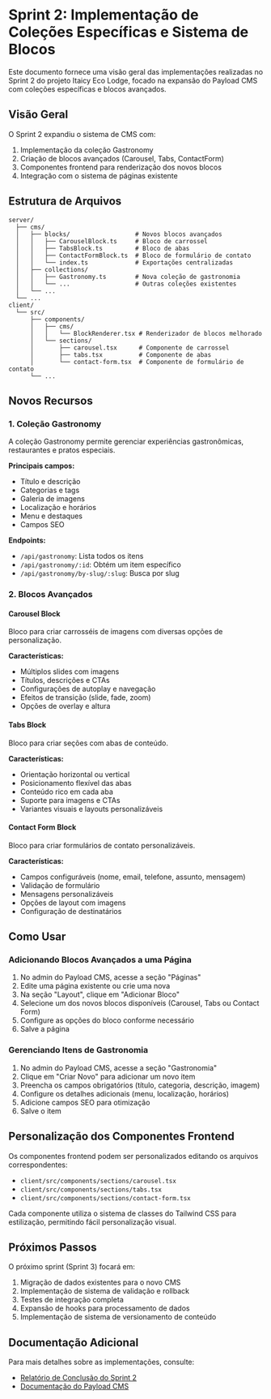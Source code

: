 # Sprint 2: Implementação de Coleções Específicas e Sistema de Blocos

Este documento fornece uma visão geral das implementações realizadas no Sprint 2 do projeto Itaicy Eco Lodge, focado na expansão do Payload CMS com coleções específicas e blocos avançados.

## Visão Geral

O Sprint 2 expandiu o sistema de CMS com:

1. Implementação da coleção Gastronomy
2. Criação de blocos avançados (Carousel, Tabs, ContactForm)
3. Componentes frontend para renderização dos novos blocos
4. Integração com o sistema de páginas existente

## Estrutura de Arquivos

```
server/
  ├── cms/
  │   ├── blocks/                  # Novos blocos avançados
  │   │   ├── CarouselBlock.ts     # Bloco de carrossel
  │   │   ├── TabsBlock.ts         # Bloco de abas
  │   │   ├── ContactFormBlock.ts  # Bloco de formulário de contato
  │   │   └── index.ts             # Exportações centralizadas
  │   ├── collections/
  │   │   ├── Gastronomy.ts        # Nova coleção de gastronomia
  │   │   └── ...                  # Outras coleções existentes
  │   └── ...
  └── ...
client/
  └── src/
      ├── components/
      │   ├── cms/
      │   │   └── BlockRenderer.tsx # Renderizador de blocos melhorado
      │   └── sections/
      │       ├── carousel.tsx      # Componente de carrossel
      │       ├── tabs.tsx          # Componente de abas
      │       └── contact-form.tsx  # Componente de formulário de contato
      └── ...
```

## Novos Recursos

### 1. Coleção Gastronomy

A coleção Gastronomy permite gerenciar experiências gastronômicas, restaurantes e pratos especiais.

**Principais campos:**
- Título e descrição
- Categorias e tags
- Galeria de imagens
- Localização e horários
- Menu e destaques
- Campos SEO

**Endpoints:**
- `/api/gastronomy`: Lista todos os itens
- `/api/gastronomy/:id`: Obtém um item específico
- `/api/gastronomy/by-slug/:slug`: Busca por slug

### 2. Blocos Avançados

#### Carousel Block

Bloco para criar carrosséis de imagens com diversas opções de personalização.

**Características:**
- Múltiplos slides com imagens
- Títulos, descrições e CTAs
- Configurações de autoplay e navegação
- Efeitos de transição (slide, fade, zoom)
- Opções de overlay e altura

#### Tabs Block

Bloco para criar seções com abas de conteúdo.

**Características:**
- Orientação horizontal ou vertical
- Posicionamento flexível das abas
- Conteúdo rico em cada aba
- Suporte para imagens e CTAs
- Variantes visuais e layouts personalizáveis

#### Contact Form Block

Bloco para criar formulários de contato personalizáveis.

**Características:**
- Campos configuráveis (nome, email, telefone, assunto, mensagem)
- Validação de formulário
- Mensagens personalizáveis
- Opções de layout com imagens
- Configuração de destinatários

## Como Usar

### Adicionando Blocos Avançados a uma Página

1. No admin do Payload CMS, acesse a seção "Páginas"
2. Edite uma página existente ou crie uma nova
3. Na seção "Layout", clique em "Adicionar Bloco"
4. Selecione um dos novos blocos disponíveis (Carousel, Tabs ou Contact Form)
5. Configure as opções do bloco conforme necessário
6. Salve a página

### Gerenciando Itens de Gastronomia

1. No admin do Payload CMS, acesse a seção "Gastronomia"
2. Clique em "Criar Novo" para adicionar um novo item
3. Preencha os campos obrigatórios (título, categoria, descrição, imagem)
4. Configure os detalhes adicionais (menu, localização, horários)
5. Adicione campos SEO para otimização
6. Salve o item

## Personalização dos Componentes Frontend

Os componentes frontend podem ser personalizados editando os arquivos correspondentes:

- `client/src/components/sections/carousel.tsx`
- `client/src/components/sections/tabs.tsx`
- `client/src/components/sections/contact-form.tsx`

Cada componente utiliza o sistema de classes do Tailwind CSS para estilização, permitindo fácil personalização visual.

## Próximos Passos

O próximo sprint (Sprint 3) focará em:

1. Migração de dados existentes para o novo CMS
2. Implementação de sistema de validação e rollback
3. Testes de integração completa
4. Expansão de hooks para processamento de dados
5. Implementação de sistema de versionamento de conteúdo

## Documentação Adicional

Para mais detalhes sobre as implementações, consulte:

- [Relatório de Conclusão do Sprint 2](./SPRINT2-COMPLETION-REPORT.md)
- [Documentação do Payload CMS](https://payloadcms.com/docs)
